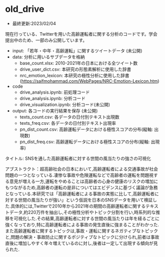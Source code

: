 # old_drive 
- 最終更新:2023/02/04

現在行っている、Twitterを用いた高齢運転者に関する分析のコードです。学会提出中のため、一部のみ公開しています。

- input: 「若年・中年・高齢運転」に関するツイートデータ (未公開)
- data: 分析に用いるサブデータを格納
  - base_count.xlsx: 2010-2021年の日本における全ツイート数
  - drive_user_dict.csv: 本研究の形態素解析に使用した辞書
  - nrc_emotion_lexicon: 本研究の極性分析に使用した辞書 (https://saifmohammad.com/WebPages/NRC-Emotion-Lexicon.htm)
- code
  - drive_analysis.ipynb: 前処理コード
  - drive_analysis.ipynb: 分析コード
  - drive_visualization.ipynb: 分析コード(未公開)
- output: 各コードの実行結果を保存 (未公開)
  - texts_count.csv: 各データの日付別テキスト出現数
  - texts_freq.csv: 各データの日付別テキスト出現率
  - pn_dist_count.csv: 高齢運転データにおける極性スコアの分布(縦軸: 出現数)
  - pn_dist_freq.csv: 高齢運転データにおける極性スコアの分布(縦軸: 出現率)
  
タイトル: SNSを通した高齢運転者に対する世間の風当たりの強さの可視化

アブストラクト：超高齢社会の日本において,高齢運転者による交通事故が社会問題の一つとなっている.凄惨な事故や危険運転などで高齢者の運転を問題視する意見が増える一方,運転をやめることは高齢者の心身の健康のリスクの増加にもつながるため,高齢者の運転の是非についてはエビデンスに基づく議論が急務となっている.本研究では「高齢運転者による事故の実態に比して,高齢運転者に対する世間の風当たりが強い」という仮説を日本のSNSデータを用いて検証した.具体的には,Twitterで2010年から2021年の期間の高齢運転者に関するテキストデータ,約220万件を抽出し,その極性分析やトピック分割を行い,時系列的な推移を可視化した.その結果,高齢運転者に対する世間の風当たりは年を経るごとに強くなっており,特に高齢運転者による事故の発生直後に強まることがわかった.また高齢運転者に関するトピックは,事故・運転に関するネガティブなトピックと,問題の解決・事故防止に関するポジティブなトピックに分けられ,前者は事故直後に増加しやすく年々増えているのに対し,後者は一定して出現する傾向が見られた.




